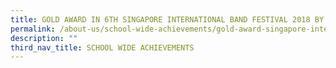 ```yaml
---
title: GOLD AWARD IN 6TH SINGAPORE INTERNATIONAL BAND FESTIVAL 2018 BY CT WINDS
permalink: /about-us/school-wide-achievements/gold-award-singapore-international-band-festival-2018-by-ct-winds
description: ""
third_nav_title: SCHOOL WIDE ACHIEVEMENTS
---
```

